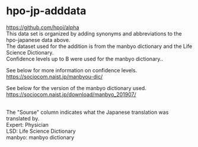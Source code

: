 # hpo-jp-adddata
https://github.com/hpoj/alpha<br>
This data set is organized by adding synonyms and abbreviations to the hpo-japanese data above.<br>
The dataset used for the addition is from the manbyo dictionary and the Life Science Dictionary.<br>
Confidence levels up to B were used for the manbyo dictionary..<br>


See below for more information on confidence levels.<br>
https://sociocom.naist.jp/manbyou-dic/<br>

See below for the version of the manbyo dictionary used.<br>
https://sociocom.naist.jp/download/manbyo_201907/<br><br>


The "Sourse" column indicates what the Japanese translation was translated by.<br>
Expert: Physician<br>
LSD: Life Science Dictionary<br>
manbyo: manbyo dictionary<br>
